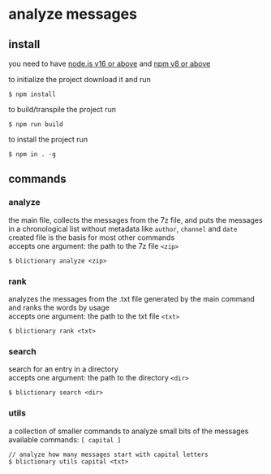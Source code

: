 # analyze messages

## install

you need to have [node.js v16 or above](https://nodejs.org/en/) and [npm v8 or above](https://www.npmjs.com/package/npm)

to initialize the project download it and run

```
$ npm install
```

to build/transpile the project run

```
$ npm run build
```

to install the project run

```
$ npm in . -g
```

## commands

### analyze

the main file, collects the messages from the 7z file, and puts the messages in a chronological list without metadata like `author`, `channel` and `date`  
created file is the basis for most other commands  
accepts one argument: the path to the 7z file `<zip>`

```
$ blictionary analyze <zip>
```

### rank

analyzes the messages from the .txt file generated by the main command and ranks the words by usage  
accepts one argument: the path to the txt file `<txt>`

```
$ blictionary rank <txt>
```

### search

search for an entry in a directory  
accepts one argument: the path to the directory `<dir>`

```
$ blictionary search <dir>
```

### utils

a collection of smaller commands to analyze small bits of the messages  
available commands: `[ capital ]`

```
// analyze how many messages start with capital letters
$ blictionary utils capital <txt>
```
